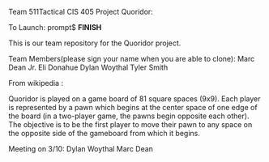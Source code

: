 Team 511Tactical
CIS 405
Project Quoridor:

To Launch:
prompt$ **FINISH**

This is our team repository for the Quoridor project. 
 

Team Members(please sign your name when you are able to clone):
Marc Dean Jr.
Eli Donahue
Dylan Woythal
Tyler Smith

From wikipedia :

Quoridor is played on a game board of 81 square spaces (9x9). Each player is represented by a pawn which begins at the center space of one edge of the board (in a two-player game, the pawns begin opposite each other). The objective is to be the first player to move their pawn to any space on the opposite side of the gameboard from which it begins.

Meeting on 3/10:
    Dylan Woythal
    Marc Dean    
